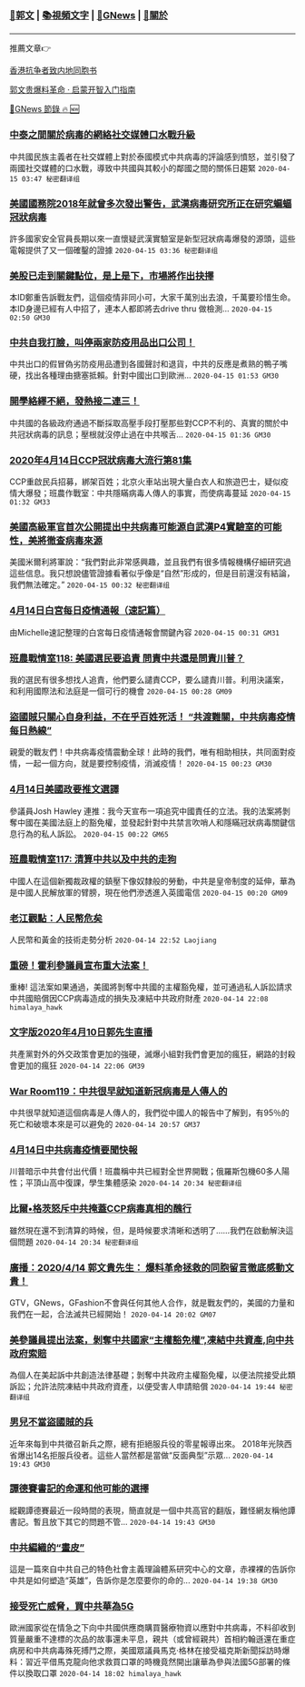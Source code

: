 ###  [:eagle:郭文](https://github.com/ourhimalayas/txt) | [:books:視頻文字](https://github.com/ourhimalayas/txt/blob/master/content/README.md) | [:newspaper:GNews](https://github.com/ourhimalayas/txt/blob/master/content/gnews/README.md) | [:pray:關於](https://github.com/ourhimalayas/home/tree/master/about)
---

推薦文章:point_right:

[香港抗争者致内地同胞书](https://github.com/ourhimalayas/news/blob/master/2019/08/a_letter_from_the_hong_kong_people.md)

[郭文贵爆料革命 · 启蒙开智入门指南](https://github.com/ourhimalayas/txt/issues/1)

[:newspaper:GNews 節錄 :fire: :new:](https://github.com/ourhimalayas/txt/blob/master/content/gnews/README.md) 



### [中泰之間關於病毒的網絡社交媒體口水戰升級](/content/gnews/1/README.md)

中共國民族主義者在社交媒體上對於泰國模式中共病毒的評論感到憤怒，並引發了兩國社交媒體的口水戰，導致中共國與其較小的鄰國之間的關係日趨緊  `2020-04-15 03:47 秘密翻译组`

### [美國國務院2018年就曾多次發出警告，武漢病毒研究所正在研究蝙蝠冠狀病毒](/content/gnews/2/README.md)

許多國家安全官員長期以來一直懷疑武漢實驗室是新型冠狀病毒爆發的源頭，這些電報提供了又一個確鑿的證據  `2020-04-15 03:36 秘密翻译组`

### [美股已走到關鍵點位，是上是下，市場將作出抉擇](/content/gnews/3/README.md)

本ID鄭重告訴戰友們，這個疫情非同小可，大家千萬別出去浪，千萬要珍惜生命。本ID身邊已經有人中招了，連本人都即將去drive thru 做檢測...  `2020-04-15 02:50 GM30`

### [中共自我打臉，叫停兩家防疫用品出口公司！](/content/gnews/4/README.md)

中共出口的假冒偽劣防疫用品遭到各國聲討和退貨，中共的反應是煮熟的鴨子嘴硬，找出各種理由搪塞抵賴。針對中國出口到歐洲...  `2020-04-15 01:53 GM30`

### [開學絡繹不絕，發熱接二連三！](/content/gnews/5/README.md)

中共國的各級政府通過不斷採取高壓手段打壓那些對CCP不利的、真實的關於中共冠狀病毒的訊息；壓根就沒停止過在中共喉舌...  `2020-04-15 01:36 GM30`

### [2020年4月14日CCP冠狀病毒大流行第81集](/content/gnews/6/README.md)

CCP重啟民兵招募，綁架百姓；北京火車站出現大量白衣人和旅遊巴士，疑似疫情大爆發；班農作戰室：中共隱瞞病毒人傳人的事實，而使病毒蔓延  `2020-04-15 01:32 GM33`

### [美國高級軍官首次公開提出中共病毒可能源自武漢P4實驗室的可能性，美將徹查病毒來源](/content/gnews/7/README.md)

美國米爾利將軍說：“我們對此非常感興趣，並且我們有很多情報機構仔細研究過這些信息。我只想說儘管證據看著似乎像是“自然”形成的，但是目前還沒有結論，我們無法確定。”  `2020-04-15 00:32 秘密翻译组`

### [4月14日白宮每日疫情通報（速記篇）](/content/gnews/8/README.md)

由Michelle速記整理的白宮每日疫情通報會關鍵內容  `2020-04-15 00:31 GM31`

### [班農戰情室118: 美國選民要追責 問責中共還是問責川普？](/content/gnews/9/README.md)

我的選民有很多想找人追責，他們要么譴責CCP，要么譴責川普。利用決議案，和利用國際法和法庭是一個可行的機會  `2020-04-15 00:28 GM09`

### [盜國賊只關心自身利益，不在乎百姓死活！ “共渡難關，中共病毒疫情每日熱線”](/content/gnews/10/README.md)

親愛的戰友們！中共病毒疫情震動全球！此時的我們，唯有相助相扶，共同面對疫情，一起一個方向，就是要控制疫情，消滅疫情！  `2020-04-15 00:23 GM30`

### [4月14日美國政要推文選譯](/content/gnews/11/README.md)

參議員Josh Hawley 連推：我今天宣布一項追究中國責任的立法。我的法案將剝奪中國在美國法庭上的豁免權，並發起針對中共禁言吹哨人和隱瞞冠狀病毒關鍵信息行為的私人訴訟。  `2020-04-15 00:22 GM65`

### [班農戰情室117: 清算中共以及中共的走狗](/content/gnews/12/README.md)

中國人在這個新獨裁政權的鎮壓下像奴隸般的勞動，中共是皇帝制度的延伸，華為是中國人民解放軍的臂膀，現在他們滲透進入英國電信  `2020-04-15 00:20 GM09`

### [老江觀點：人民幣危矣](/content/gnews/13/README.md)

人民幣和黃金的技術走勢分析  `2020-04-14 22:52 Laojiang`

### [重磅！霍利參議員宣布重大法案！](/content/gnews/14/README.md)

重棒! 這法案如果通過，美國將剝奪中共國的主權豁免權，並可通過私人訴訟請求中共國賠償因CCP病毒造成的損失及凍結中共政府財產  `2020-04-14 22:08 himalaya_hawk`

### [文字版2020年4月10日郭先生直播](/content/gnews/15/README.md)

共產黨對外的外交政策會更加的強硬，滅爆小組對我們會更加的瘋狂，網路的封殺會更加的瘋狂  `2020-04-14 22:06 GM39`

### [War Room119：中共很早就知道新冠病毒是人傳人的](/content/gnews/16/README.md)

中共很早就知道這個病毒是人傳人的，我們從中國人的報告中了解到，有95％的死亡和破壞本來是可以避免的  `2020-04-14 20:57 GM37`

### [4月14日中共病毒疫情要聞快報](/content/gnews/17/README.md)

川普暗示中共會付出代價！班農稱中共已經對全世界開戰；俄羅斯包機60多人陽性；平頂山高中復課，學生集體感染  `2020-04-14 20:34 秘密翻译组`

### [比爾•格茨怒斥中共掩蓋CCP病毒真相的醜行](/content/gnews/18/README.md)

雖然現在還不到清算的時候，但，是時候要求清晰和透明了……我們在啟動解決這個問題  `2020-04-14 20:34 秘密翻译组`

### [廣播：2020/4/14 郭文貴先生： 爆料革命拯救的同胞留言徹底感動文貴！](/content/gnews/19/README.md)

GTV，GNews，GFashion不會與任何其他人合作，就是戰友們的，美國的力量和我們在一起，合法滅共已經開始！  `2020-04-14 20:02 GM07`

### [美參議員提出法案，剝奪中共國家“主權豁免權”,凍結中共資產,向中共政府索賠](/content/gnews/20/README.md)

為個人在美起訴中共創造法律基礎；剝奪中共政府主權豁免權，以便法院接受此類訴訟；允許法院凍結中共政府資產，以便受害人申請賠償  `2020-04-14 19:44 秘密翻译组`

### [男兒不當盜國賊的兵](/content/gnews/21/README.md)

近年來每到中共徵召新兵之際，總有拒絕服兵役的零星報導出來。 2018年光陝西省爆出14名拒服兵役者。這些人當然都是當做“反面典型”示眾...  `2020-04-14 19:43 GM30`

### [譚德賽書記的命運和他可能的選擇](/content/gnews/22/README.md)

縱觀譚德賽最近一段時間的表現，簡直就是一個中共高官的翻版，難怪網友稱他譚書記。暫且放下其它的問題不管...  `2020-04-14 19:43 GM30`

### [中共編織的“畫皮”](/content/gnews/23/README.md)

這是一篇來自中共自己的特色社會主義理論體系研究中心的文章，赤裸裸的告訴你中共是如何塑造“英雄”，告訴你是怎麼要你的命的...  `2020-04-14 19:38 GM30`

### [接受死亡威脅，買中共華為5G](/content/gnews/24/README.md)

歐洲國家從在情急之下向中共國供應商購買醫療物資以應對中共病毒，不料卻收到質量嚴重不達標的次品的故事還未平息，親共（或曾經親共）首相約翰遜還在重症病房和中共病毒殊死搏鬥之際，美國眾議員馬克·格林在接受福克斯新聞採訪時爆料：習近平借馬克龍向他求救買口罩的時機竟然開出讓華為參與法國5G部署的條件以換取口罩  `2020-04-14 18:02 himalaya_hawk`

